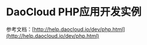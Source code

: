 # DaoCloud PHP应用开发实例

参考文档：[http://help.daocloud.io/dev/php.html](http://help.daocloud.io/dev/php.html)

